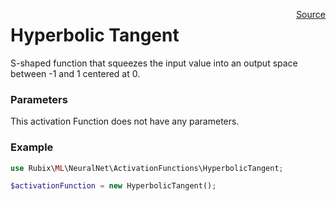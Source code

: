 <span style="float:right;"><a href="https://github.com/RubixML/RubixML/blob/master/src/NeuralNet/ActivationFunctions/HyperbolicTangent.php">Source</a></span>

# Hyperbolic Tangent
S-shaped function that squeezes the input value into an output space between -1 and 1 centered at 0.

### Parameters
This activation Function does not have any parameters.

### Example
```php
use Rubix\ML\NeuralNet\ActivationFunctions\HyperbolicTangent;

$activationFunction = new HyperbolicTangent();
```